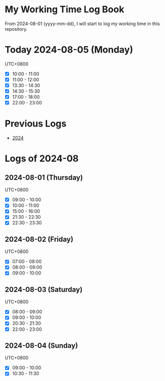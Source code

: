 # My Working Time Log Book

From 2024-08-01 (yyyy-mm-dd), I will start to log my working time in this repository.

# Today 2024-08-05 (Monday)

UTC+0800
- [x] 10:00 - 11:00
- [x] 11:00 - 12:00
- [x] 13:30 - 14:30
- [x] 14:30 - 15:30
- [x] 17:00 - 18:00
- [x] 22:00 - 23:00

# Previous Logs

- [2024](./2024/2024.md)

# Logs of 2024-08

## 2024-08-01 (Thursday)

UTC+0800
- [x] 09:00 - 10:00
- [x] 10:00 - 11:00
- [x] 15:00 - 16:00
- [x] 21:30 - 22:30
- [x] 22:30 - 23:30

## 2024-08-02 (Friday)

UTC+0800
- [x] 07:00 - 08:00
- [x] 08:00 - 09:00
- [x] 09:00 - 10:00

## 2024-08-03 (Saturday)

UTC+0800
- [x] 08:00 - 09:00
- [x] 09:00 - 10:00
- [x] 20:30 - 21:30
- [x] 22:00 - 23:00

## 2024-08-04 (Sunday)

UTC+0800
- [x] 09:00 - 10:00
- [x] 10:30 - 11:30
